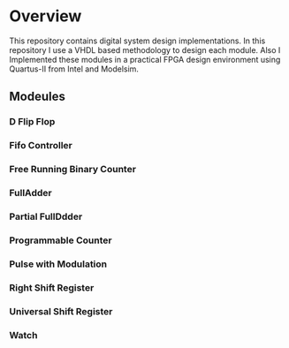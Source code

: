 # Overview
This repository contains digital system design implementations. In this repository I use a VHDL based methodology to design each module. Also I Implemented these modules in a practical FPGA design 
environment using Quartus-II from Intel and Modelsim. 
## Modeules
### D Flip Flop
### Fifo Controller
### Free Running Binary Counter
### FullAdder
### Partial FullDdder
### Programmable Counter
### Pulse with Modulation
### Right Shift Register
### Universal Shift Register
### Watch
